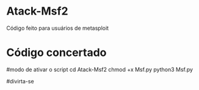 # Atack-Msf2
Código feito para usuários de metasploit 
# Código concertado
#modo de ativar o script
cd Atack-Msf2
chmod +x Msf.py
python3 Msf.py

#divirta-se
